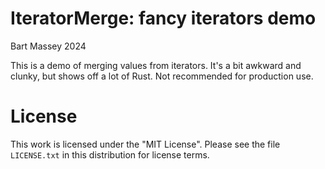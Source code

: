 # IteratorMerge: fancy iterators demo
Bart Massey 2024

This is a demo of merging values from iterators. It's a bit
awkward and clunky, but shows off a lot of Rust. Not
recommended for production use.

# License

This work is licensed under the "MIT License". Please see the file
`LICENSE.txt` in this distribution for license terms.
